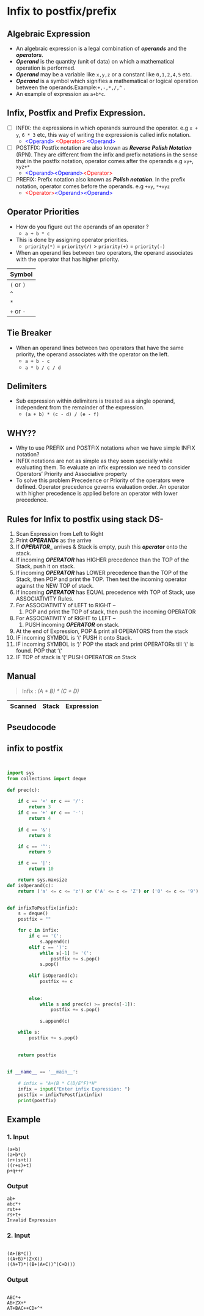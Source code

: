 # Infix to postfix/prefix


## Algebraic Expression

- An algebraic expression is a legal combination of **_operands_** and the **_operators_**.
- **_Operand_** is the quantity (unit of data) on which a mathematical operation is performed.
- **_Operand_** may be a variable like `x,y,z` or a constant like `0,1,2,4,5` etc.
- **_Operand_** is a symbol which signifies a mathematical or logical operation between the operands.Example:`+,-,*,/,^` .
- An example of expression as `a+b*c`. 


## Infix, Postfix and Prefix Expression.

- [ ] INFIX: the expressions in which operands surround the operator. e.g `x + y`, `6 * 3` etc, this way of writing the expression is called infix notation.
  - <span style="color:blue">\<Operand></span> <span style="color:red">\<Operator></span> <span style="color:blue">\<Operand></span>
- [ ] POSTFIX: Postfix notation are also known as **_Reverse Polish Notation_** (RPN). They are different from the infix and prefix notations in the sense that in the postfix notation, operator comes after the operands e.g `xy+`, `xyz+*`
  - <span style="color:blue">\<Operand></span><span style="color:blue">\<Operand></span><span style="color:red">\<Operator></span>
- [ ] PREFIX: Prefix notation also known as **_Polish notation_**. In the prefix notation, operator comes before the operands. e.g `+xy`, `*+xyz`
  - <span style="color:red">\<Operator></span><span style="color:blue">\<Operand></span><span style="color:blue">\<Operand></span>


## Operator Priorities

- How do you figure out the operands of an operator ?
  - `a + b * c`
- This is done by assigning operator priorities.
  - `priority(*)` = `priority(/)` > `priority(+)` = `priority(-)`
- When an operand lies between two operators, the operand associates with the operator that has higher priority.


| Symbol | 
|--------|
|   ```(``` or ```)``` |
|   `^` |
|   `*` |
|   `+` or `-` |



## Tie Breaker

- When an operand lines between two operators that have the same priority, the operand associates with the operator on the left.
  - `a + b - c`
  - `a * b / c / d `

## Delimiters

- Sub expression within delimiters is treated as a single operand, independent from the remainder of the expression.
  - `(a + b) * (c - d) / (e - f)`



## WHY??
- Why to use PREFIX and POSTFIX notations when we have simple INFIX notation?
- INFIX notations are not as simple as they seem specially while evaluating them. To evaluate an infix expression we need to consider Operators’ Priority and Associative property
- To solve this problem Precedence or Priority of the operators were defined. Operator precedence governs evaluation order. An operator with higher precedence is applied before an operator with lower precedence.




## Rules for Infix to postfix using stack DS-

1. Scan Expression from Left to Right
2. Print **_OPERANDs_** as the arrive
3. If **_OPERATOR__** arrives & Stack is empty, push this **_operator_** onto the stack.
4. If incoming **_OPERATOR_** has HIGHER precedence than the TOP of the Stack, push it on stack.
5. If incoming **_OPERATOR_** has LOWER precedence than the TOP of the Stack, then POP and print the TOP. Then test the incoming operator against the NEW TOP of stack.
6. If incoming **_OPERATOR_** has EQUAL precedence with TOP of Stack, use ASSOCIATIVITY Rules.
7. For ASSOCIATIVITY of LEFT to RIGHT –
   1. POP and print the TOP of stack, then push the incoming OPERATOR
8. For ASSOCIATIVITY of RIGHT to LEFT –
   1. PUSH incoming **_OPERATOR_** on stack.
9. At the end of Expression, POP & print all  OPERATORS from the stack
10. IF incoming SYMBOL is ‘(‘ PUSH it onto Stack.
11. IF incoming SYMBOL is ‘)’ POP the stack and print OPERATORs till ‘(‘ is found. POP that ‘(‘
12. IF TOP of stack is ‘(‘ PUSH OPERATOR on Stack


## Manual

> Infix : _(A + B) * (C + D)_

| Scanned | Stack | Expression |
|----------|--------|-------------|



## Pseudocode



## infix to postfix

```python


import sys
from collections import deque
 
def prec(c):
 
    if c == '×' or c == '/':
        return 3
    if c == '+' or c == '-':
        return 4
 
    if c == '&':
        return 8

    if c == '^':
        return 9

    if c == '|':
        return 10

    return sys.maxsize  
def isOperand(c):
    return ('a' <= c <= 'z') or ('A' <= c <= 'Z') or ('0' <= c <= '9')
 

def infixToPostfix(infix):
    s = deque()
    postfix = ""

    for c in infix:
        if c == '(':
            s.append(c)
        elif c == ')':
            while s[-1] != '(':
                postfix += s.pop()
            s.pop()
 
        elif isOperand(c):
            postfix += c
 
      
        else:
            while s and prec(c) >= prec(s[-1]):
                postfix += s.pop()
 
            s.append(c)

    while s:
        postfix += s.pop()
 
   
    return postfix
 
 
if __name__ == '__main__':
 
    # infix = "A+(B * C(D/E^F)*H"
    infix = input("Enter infix Expression: ")
    postfix = infixToPostfix(infix)
    print(postfix)


```




## Example

### 1. Input

```console
(a+b)
(a+b*c)
(r+(s+t))
((r+s)+t)
p+q++r

```

### Output

```console
ab+
abc*+
rst++
rs+t+
Invalid Expression

```

### 2. Input
```console

(A+(B*C))
((A+B)*(Z+X))
((A+T)*((B+(A+C))^(C+D)))

```

### Output

```console

ABC*+
AB+ZX+*
AT+BAC++CD+^*

```